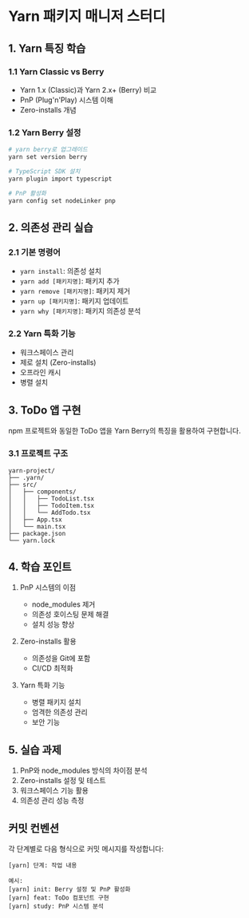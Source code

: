 # Yarn 패키지 매니저 스터디

## 1. Yarn 특징 학습

### 1.1 Yarn Classic vs Berry

- Yarn 1.x (Classic)과 Yarn 2.x+ (Berry) 비교
- PnP (Plug'n'Play) 시스템 이해
- Zero-installs 개념

### 1.2 Yarn Berry 설정

```bash
# yarn berry로 업그레이드
yarn set version berry

# TypeScript SDK 설치
yarn plugin import typescript

# PnP 활성화
yarn config set nodeLinker pnp
```

## 2. 의존성 관리 실습

### 2.1 기본 명령어

- `yarn install`: 의존성 설치
- `yarn add [패키지명]`: 패키지 추가
- `yarn remove [패키지명]`: 패키지 제거
- `yarn up [패키지명]`: 패키지 업데이트
- `yarn why [패키지명]`: 패키지 의존성 분석

### 2.2 Yarn 특화 기능

- 워크스페이스 관리
- 제로 설치 (Zero-installs)
- 오프라인 캐시
- 병렬 설치

## 3. ToDo 앱 구현

npm 프로젝트와 동일한 ToDo 앱을 Yarn Berry의 특징을 활용하여 구현합니다.

### 3.1 프로젝트 구조

```
yarn-project/
├── .yarn/
├── src/
│   ├── components/
│   │   ├── TodoList.tsx
│   │   ├── TodoItem.tsx
│   │   └── AddTodo.tsx
│   ├── App.tsx
│   └── main.tsx
├── package.json
└── yarn.lock
```

## 4. 학습 포인트

1. PnP 시스템의 이점

   - node_modules 제거
   - 의존성 호이스팅 문제 해결
   - 설치 성능 향상

2. Zero-installs 활용

   - 의존성을 Git에 포함
   - CI/CD 최적화

3. Yarn 특화 기능
   - 병렬 패키지 설치
   - 엄격한 의존성 관리
   - 보안 기능

## 5. 실습 과제

1. PnP와 node_modules 방식의 차이점 분석
2. Zero-installs 설정 및 테스트
3. 워크스페이스 기능 활용
4. 의존성 관리 성능 측정

## 커밋 컨벤션

각 단계별로 다음 형식으로 커밋 메시지를 작성합니다:

```
[yarn] 단계: 작업 내용

예시:
[yarn] init: Berry 설정 및 PnP 활성화
[yarn] feat: ToDo 컴포넌트 구현
[yarn] study: PnP 시스템 분석
```
